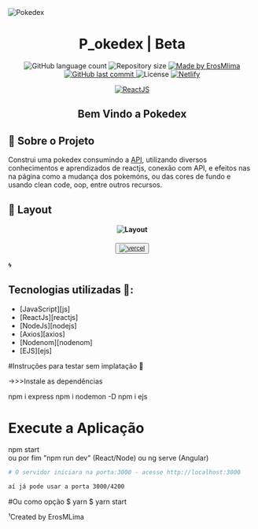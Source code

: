 <img alt="Pokedex" src=".github/banner.png" />

<h1 align="center">
P_okedex  | Beta 
</h1>

<p align="center">

<img alt="GitHub language count" src="https://img.shields.io/github/languages/count/erosmlima/React-PokeDex">

<img alt="Repository size" src="https://img.shields.io/github/repo-size/erosmlima/React-PokeDex">

<a href="https://www.linkedin.com/in/erosmlima/">
    <img alt="Made by ErosMlima" src="https://img.shields.io/badge/made%20by-erosmlima-blue">
</a>

<a href="https://github.com/erosmlima/React-PokeDex/commits/master">
    <img alt="GitHub last commit" src="https://img.shields.io/github/last-commit/erosmlima/React-PokeDex?color=blue">
</a>

<img alt="License" src="https://img.shields.io/badge/license-MIT-brightgreen?color=blue">

<a href="https://app.netlify.com/sites/erosmlima-pokedex/deploys">
    <img alt="Netlify" src="https://api.netlify.com/api/v1/badges/534d0639-5a3a-43ae-b699-f3e7fc31113e/deploy-status">
</a>

</p>

<p align="center">

<a href="https://reactjs.org/">
  <img alt="ReactJS" src="https://img.shields.io/static/v1?color=blue&label=React&message=JS&?style=plastic&logo=React">
</a>

</p>
<h2 align="center">
  Bem Vindo a Pokedex
</h2>

## 🚀 Sobre o Projeto

Construi uma pokedex consumindo a [API](pokeapi.co), utilizando diversos conhecimentos e aprendizados de reactjs, conexão com API, e efeitos nas na página como a mudança dos pokemóns, ou das cores de fundo e usando clean code, oop, entre outros recursos.

## 🎨 Layout

<h4 align="center">
  <img alt="Layout" title="Layout" src=".github/layout.gif"/>
</h4>

<div align="center">

<button><a target="_blank" href="https://"><img alt="vercel" src=".github/vercel.svg" ></img></a></button>

</div>🌀

## Tecnologias utilizadas 🚀:

- [JavaScript][js]
- [ReactJs][reactjs]
- [NodeJs][nodejs]
- [Axios][axios]
- [Nodenom][nodenom]
- [EJS][ejs]




#Instruções para testar sem implatação 📝

->>>Instale as dependências

npm i express
npm i nodemon -D
npm i ejs



# Execute a Aplicação
npm start  
ou por fim "npm run dev" (React/Node) ou ng serve (Angular)



```bash
# O servidor iniciara na porta:3000 - acesse http://localhost:3000

aí já pode usar a porta 3000/4200

```


#Ou como opção
$ yarn
$ yarn start



¹Created by ErosMLima 